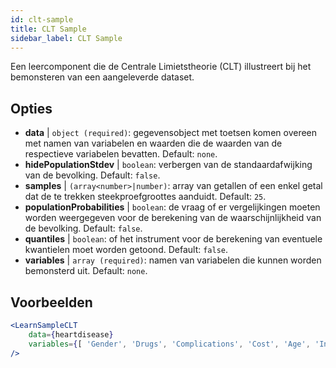 ```yaml
---
id: clt-sample
title: CLT Sample
sidebar_label: CLT Sample
---
```


Een leercomponent die de Centrale Limietstheorie (CLT) illustreert bij het bemonsteren van een aangeleverde dataset.

## Opties

* __data__ | `object (required)`: gegevensobject met toetsen komen overeen met namen van variabelen en waarden die de waarden van de respectieve variabelen bevatten. Default: `none`.
* __hidePopulationStdev__ | `boolean`: verbergen van de standaardafwijking van de bevolking. Default: `false`.
* __samples__ | `(array<number>|number)`: array van getallen of een enkel getal dat de te trekken steekproefgroottes aanduidt. Default: `25`.
* __populationProbabilities__ | `boolean`: de vraag of er vergelijkingen moeten worden weergegeven voor de berekening van de waarschijnlijkheid van de bevolking. Default: `false`.
* __quantiles__ | `boolean`: of het instrument voor de berekening van eventuele kwantielen moet worden getoond. Default: `false`.
* __variables__ | `array (required)`: namen van variabelen die kunnen worden bemonsterd uit. Default: `none`.


## Voorbeelden

```jsx live
<LearnSampleCLT 
    data={heartdisease} 
    variables={[ 'Gender', 'Drugs', 'Complications', 'Cost', 'Age', 'Interventions', 'ERVisit', 'Comorbidities', 'Duration' ]}
/>
```

